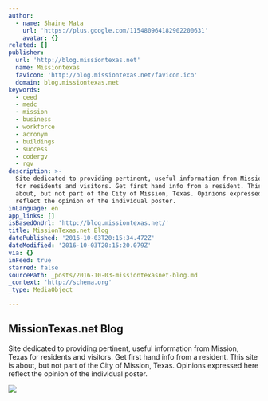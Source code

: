 ```yaml
---
author:
  - name: Shaine Mata
    url: 'https://plus.google.com/115480964182902200631'
    avatar: {}
related: []
publisher:
  url: 'http://blog.missiontexas.net'
  name: Missiontexas
  favicon: 'http://blog.missiontexas.net/favicon.ico'
  domain: blog.missiontexas.net
keywords:
  - ceed
  - medc
  - mission
  - business
  - workforce
  - acronym
  - buildings
  - success
  - codergv
  - rgv
description: >-
  Site dedicated to providing pertinent, useful information from Mission, Texas
  for residents and visitors. Get first hand info from a resident. This site is
  about, but not part of the City of Mission, Texas. Opinions expressed here
  reflect the opinion of the individual poster.
inLanguage: en
app_links: []
isBasedOnUrl: 'http://blog.missiontexas.net/'
title: MissionTexas.net Blog
datePublished: '2016-10-03T20:15:34.472Z'
dateModified: '2016-10-03T20:15:20.079Z'
via: {}
inFeed: true
starred: false
sourcePath: _posts/2016-10-03-missiontexasnet-blog.md
_context: 'http://schema.org'
_type: MediaObject

---
```

<article style=""><h1>MissionTexas.net Blog</h1><p>Site dedicated to providing pertinent, useful information from Mission, Texas for residents and visitors. Get first hand info from a resident. This site is about, but not part of the City of Mission, Texas. Opinions expressed here reflect the opinion of the individual poster.</p><img src="https://lh3.googleusercontent.com/-8dZdj6NGpSM/VdX7iXiPXzI/AAAAAAABRx4/rbarg-lIIwQ/s640/blogger-image-1845941940.jpg" /></article>